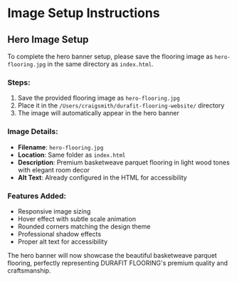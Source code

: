 # Image Setup Instructions

## Hero Image Setup

To complete the hero banner setup, please save the flooring image as `hero-flooring.jpg` in the same directory as `index.html`.

### Steps:
1. Save the provided flooring image as `hero-flooring.jpg`
2. Place it in the `/Users/craigsmith/durafit-flooring-website/` directory
3. The image will automatically appear in the hero banner

### Image Details:
- **Filename**: `hero-flooring.jpg`
- **Location**: Same folder as `index.html`
- **Description**: Premium basketweave parquet flooring in light wood tones with elegant room decor
- **Alt Text**: Already configured in the HTML for accessibility

### Features Added:
- Responsive image sizing
- Hover effect with subtle scale animation
- Rounded corners matching the design theme
- Professional shadow effects
- Proper alt text for accessibility

The hero banner will now showcase the beautiful basketweave parquet flooring, perfectly representing DURAFIT FLOORING's premium quality and craftsmanship.
